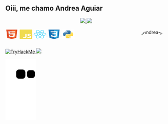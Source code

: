 ## Oiii, me chamo Andrea Aguiar
<div align="center">
  <a href="https://github.com/andreaaguiar">
  <img height="150em" src="https://github-readme-stats.vercel.app/api?username=andreaaguiar&show_icons=true&theme=dracula&include_all_commits=true&count_private=true"/>
  <img height="150em" src="https://github-readme-stats.vercel.app/api/top-langs/?username=andreaaguiar&layout=compact&langs_count=7&theme=dracula"/>
</div>
<div style="display: inline_block"><br>
  <img align="center" alt="Andrea-HTML" height="30" width="40" src="https://raw.githubusercontent.com/devicons/devicon/master/icons/html5/html5-original.svg">
    <img align="center" alt="Andrea-Js" height="30" width="40" src="https://raw.githubusercontent.com/devicons/devicon/master/icons/javascript/javascript-plain.svg">
  <img align="center" alt="Andrea--React" height="30" width="40" src="https://raw.githubusercontent.com/devicons/devicon/master/icons/react/react-original.svg">
  <img align="center" alt="Andrea-CSS" height="30" width="40" src="https://raw.githubusercontent.com/devicons/devicon/master/icons/css3/css3-original.svg">
  <img align="center" alt="Andrea-Python" height="30" width="40" src="https://raw.githubusercontent.com/devicons/devicon/master/icons/python/python-original.svg">
  <img align="right" alt="Andrea-pic" height="150" style="border-radius:50px;" src="https://tryhackme-images.s3.amazonaws.com/user-avatars/ff68b9700b183f1a1930b69cc6d294d8.jpg">
</div>
  
  ##
 
<div> 
  <img src="https://tryhackme-badges.s3.amazonaws.com/AndreaBacon.png" alt="TryHackMe" height="40">
  <a href="https://www.linkedin.com/in/aguiar-andrea/" target="_blank"> <img src="https://cdn.jsdelivr.net/gh/devicons/devicon/icons/linkedin/linkedin-original.svg" height="40" target="_blank"></a> 
 
  ![Snake animation](https://github.com/andreaaguiar/andreaaguiar/blob/output/github-contribution-grid-snake.svg)
 
</div>

